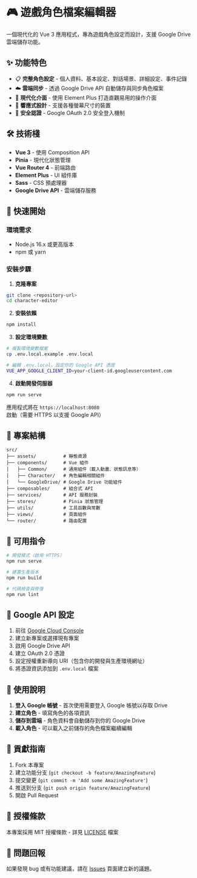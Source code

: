 # 🎮 遊戲角色檔案編輯器

一個現代化的 Vue 3 應用程式，專為遊戲角色設定而設計，支援 Google Drive 雲端儲存功能。

## ✨ 功能特色

- 📋 **完整角色設定** - 個人資料、基本設定、對話場景、詳細設定、事件記錄
- ☁️ **雲端同步** - 透過 Google Drive API 自動儲存與同步角色檔案
- 🎨 **現代化介面** - 使用 Element Plus 打造直觀易用的操作介面
- 📱 **響應式設計** - 支援各種螢幕尺寸的裝置
- 🔐 **安全認證** - Google OAuth 2.0 安全登入機制

## 🛠️ 技術棧

- **Vue 3** - 使用 Composition API
- **Pinia** - 現代化狀態管理
- **Vue Router 4** - 前端路由
- **Element Plus** - UI 組件庫
- **Sass** - CSS 預處理器
- **Google Drive API** - 雲端儲存服務

## 🚀 快速開始

### 環境需求
- Node.js 16.x 或更高版本
- npm 或 yarn

### 安裝步驟

1. **克隆專案**
```bash
git clone <repository-url>
cd character-editor
```

2. **安裝依賴**
```bash
npm install
```

3. **設定環境變數**
```bash
# 複製環境變數檔案
cp .env.local.example .env.local

# 編輯 .env.local，設定你的 Google API 憑證
VUE_APP_GOOGLE_CLIENT_ID=your-client-id.googleusercontent.com

```

4. **啟動開發伺服器**
```bash
npm run serve
```

應用程式將在 `https://localhost:8080` 啟動（需要 HTTPS 以支援 Google API）

## 📁 專案結構

```
src/
├── assets/          # 靜態資源
├── components/      # Vue 組件
│   ├── Common/      # 通用組件（載入動畫、狀態訊息等）
│   ├── Character/   # 角色編輯相關組件
│   └── GoogleDrive/ # Google Drive 功能組件
├── composables/     # 組合式 API
├── services/        # API 服務封裝
├── stores/          # Pinia 狀態管理
├── utils/           # 工具函數與常數
├── views/           # 頁面組件
└── router/          # 路由配置
```

## 🔧 可用指令

```bash
# 開發模式（啟用 HTTPS）
npm run serve

# 建置生產版本
npm run build

# 代碼檢查與修復
npm run lint
```

## 🔑 Google API 設定

1. 前往 [Google Cloud Console](https://console.cloud.google.com/)
2. 建立新專案或選擇現有專案
3. 啟用 Google Drive API
4. 建立 OAuth 2.0 憑證
5. 設定授權重新導向 URI（包含你的開發與生產環境網址）
6. 將憑證資訊添加到 `.env.local` 檔案

## 📝 使用說明

1. **登入 Google 帳號** - 首次使用需要登入 Google 帳號以存取 Drive
2. **建立角色** - 填寫角色的各項資訊
3. **儲存到雲端** - 角色資料會自動儲存到你的 Google Drive
4. **載入角色** - 可以載入之前儲存的角色檔案繼續編輯

## 🤝 貢獻指南

1. Fork 本專案
2. 建立功能分支 (`git checkout -b feature/AmazingFeature`)
3. 提交變更 (`git commit -m 'Add some AmazingFeature'`)
4. 推送到分支 (`git push origin feature/AmazingFeature`)
5. 開啟 Pull Request

## 📄 授權條款

本專案採用 MIT 授權條款 - 詳見 [LICENSE](LICENSE) 檔案

## 🐛 問題回報

如果發現 bug 或有功能建議，請在 [Issues](issues) 頁面建立新的議題。
